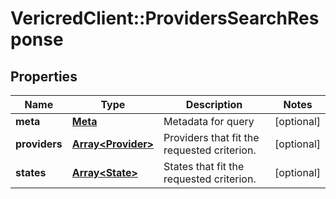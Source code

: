 # VericredClient::ProvidersSearchResponse

## Properties
Name | Type | Description | Notes
------------ | ------------- | ------------- | -------------
**meta** | [**Meta**](Meta.md) | Metadata for query | [optional] 
**providers** | [**Array&lt;Provider&gt;**](Provider.md) | Providers that fit the requested criterion. | [optional] 
**states** | [**Array&lt;State&gt;**](State.md) | States that fit the requested criterion. | [optional] 


